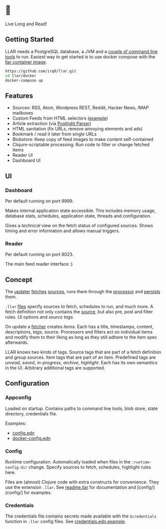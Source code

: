 # 🖖

Live Long and Read!

## Getting Started

LLAR needs a PostgreSQL database, a JVM and a [couple of command line tools](resources/config.edn) to run.
Easiest way to get started is to use docker compose with the [llar container image](https://github.com/irq0/llar/pkgs/container/llar).

```sh
https://github.com/irq0/llar.git
cd llar/docker
docker-compose up
```

## Features

- Sources: RSS, Atom, Wordpress REST, Reddit, Hacker News, IMAP mailboxes
- Custom Feeds from HTML selectors ([example](config/fefe.llar))
- Article extraction (via [Postlight Parser](https://github.com/postlight/parser))
- HTML sanitation (fix URLs, remove annoying elements and ads)
- Bookmark / read it later from single URLs
- Blobstore: Keep copy of feed images to make content self-contained
- Clojure-scriptable processing: Run code to filter or change fetched items
- Reader UI
- Dashboard UI

## UI

### Dashboard

Per default running on port 9999.

Makes internal application state accessible.
This includes memory usage,
database stats,
schedules,
application state,
threads and
configuration.

Gives a *technical* view on the fetch status of configured sources.
Shows timing and error information and allows manual triggers.

### Reader

Per default running on port 8023.

The main feed reader interface :)

## Concept

The [updater](src/llar/update.clj) [fetches](src/llar/fetch.clj) [sources](src/llar/src.clj),
runs them through the [processor](src/llar/postproc.clj) and
[persists](src/llar/persistency.clj) them.

`.llar` [files](config/) specify sources to fetch, schedules to run, and much more.
A fetch definition not only contains the [source](src/llar/src.clj), but also pre, post and filter rules.
UI options and *source tags*.

On update a [fetcher](src/llar/fetch) creates *items*. Each has a title, timestamps, content, descriptions, *tags*, source.
Processors and filters act on individual items and modify them to
their liking as long as they still adhere to the item spec afterwards.

LLAR knows two kinds of tags.
Source tags that are part of a fetch definition and group sources.
Item tags that are part of an item.
Predefined tags are *unread*, *saved*, *in-progress*, *archive*, *highlight*.
Each has its own semantics in the UI. Arbitrary additional tags are supported.

## Configuration

### Appconfig

Loaded on startup. Contains paths to command line tools, blob store,
state directory, credentials file.

Examples:

- [config.edn](resources/config.edn)
- [docker-config.edn](docker/docker-config.edn)

### Config

Runtime configuration. Automatically loaded when files in the `:runtime-config-dir` change.
Specify sources to fetch, schedules, highlight rules here.

Files are (almost) Clojure code with extra constructs for convenience. They use the extension `.llar`.
See [readme.llar](config/readme.llar) for documentation and [config/](config/] for examples.

### Credentials

The credentials file contains secrets made available with the `$credentials` function in `.llar` config files.
See [credentials.edn.example](resources/credentials.edn.example).
